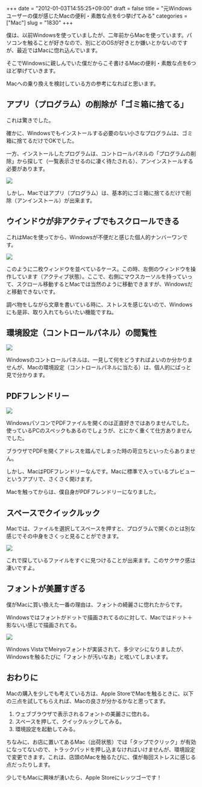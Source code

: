 +++
date = "2012-01-03T14:55:25+09:00"
draft = false
title = "元Windowsユーザーの僕が感じたMacの便利・素敵な点を6つ挙げてみる"
categories = ["Mac"]
slug = "1830"
+++

僕は、以前Windowsを使っていましたが、二年前からMacを使っています。パソコンを触ることが好きなので、別にどのOSが好きとか嫌いとかないのですが、最近ではMacに惚れ込んでいます。

そこでWindowsに親しんでいた僕だからこそ書けるMacの便利・素敵な点を6つほど挙げていきます。

Macへの乗り換えを検討している方の参考になればと思います。

## アプリ（プログラム）の削除が「ゴミ箱に捨てる」

これは驚きでした。

確かに、Windowsでもインストールする必要のない小さなプログラムは、ゴミ箱に捨てるだけでOKでした。

一方、インストールしたプログラムは、コントロールパネルの「プログラムの削除」から探して（一覧表示させるのに凄く待たされる）、アンインストールする必要があります。

![](/images/2012/01/1830_1.png)

しかし、Macではアプリ（プログラム）は、基本的にゴミ箱に捨てるだけで削除（アンインストール）が出来ます。

## ウインドウが非アクティブでもスクロールできる

これはMacを使ってから、Windowsが不便だと感じた個人的ナンバーワンです。

![](/images/2012/01/1830_2.png)

このように二枚ウィンドウを並べているケース。この時、左側のウィンドウを操作しています（アクティブ状態）。ここで、右側にマウスカーソルを持っていって、スクロール移動するとMacでは当然のように移動できますが、Windowsだと移動できないです。

調べ物をしながら文章を書いている時に、ストレスを感じないので、Windowsにも是非、取り入れてもらいたい機能ですね。

## 環境設定（コントロールパネル）の閲覧性

![](/images/2012/01/1830_3.png)

Windowsのコントロールパネルは、一見して何をどうすればよいのか分かりませんが、Macの環境設定（コントロールパネルに当たる）は、個人的にぱっと見で分かります。

## PDFフレンドリー

![](/images/2012/01/1830_4.png)

WindowsパソコンでPDFファイルを開くのは正直好きではありませんでした。使っているPCのスペックもあるのでしょうが、とにかく重くて仕方ありませんでした。

ブラウザでPDFを開くアドレスを踏んでしまった時の苛立ちといったらありません。

しかし、MacはPDFフレンドリーなんです。Macに標準で入っているプレビューというアプリで、さくさく開けます。

Macを触ってからは、僕自身がPDFフレンドリーになりました。

## スペースでクイックルック

Macでは、ファイルを選択してスペースを押すと、プログラムで開くのとは別な感じでその中身をさくっと見ることができます。

![](/images/2012/01/1830_5.png)

これで探しているファイルをすぐに見つけることが出来ます。このサクサク感は凄いですよ。

## フォントが美麗すぎる

僕がMacに買い換えた一番の理由は、フォントの綺麗さに惚れたからです。

Windowsではフォントがドットで描画されてるのに対して、Macではドット＋影ないい感じで描画されてる。

![](/images/2012/01/1830_6.png)

Windows VistaでMeiryoフォントが実装されて、多少マシになりましたが、Windowsを触るたびに「フォントが汚いなあ」と呟いてしまいます。

## おわりに

Macの購入を少しでも考えている方は、Apple StoreでMacを触るときに、以下の三点を試してもらえれば、Macの良さが分かるかなと思ってます。

1. ウェブブラウザで表示されるフォントの美麗さに惚れる。
1. スペースを押して、クイックルックしてみる。
1. 環境設定を起動してみる。

ちなみに、お店に置いてあるMac（出荷状態）では「タップでクリック」が有効になってないので、トラックパッドを押し込まなければいけませんが、環境設定で変更できます。これは、店頭のMacを触るたびに、僕が毎回ストレスに感じる点だったりします。

少しでもMacに興味が湧いたら、Apple Storeにレッツゴーです！

